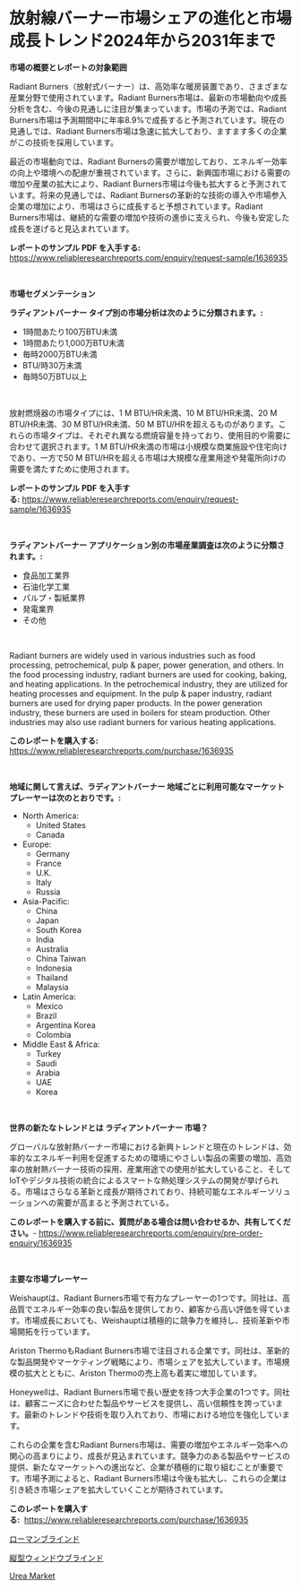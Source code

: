 <p><h1>放射線バーナー市場シェアの進化と市場成長トレンド2024年から2031年まで</h1></p><p><strong>市場の概要とレポートの対象範囲</strong></p>
<p><p>Radiant Burners（放射式バーナー）は、高効率な暖房装置であり、さまざまな産業分野で使用されています。Radiant Burners市場は、最新の市場動向や成長分析を含む、今後の見通しに注目が集まっています。市場の予測では、Radiant Burners市場は予測期間中に年率8.9%で成長すると予測されています。現在の見通しでは、Radiant Burners市場は急速に拡大しており、ますます多くの企業がこの技術を採用しています。</p><p>最近の市場動向では、Radiant Burnersの需要が増加しており、エネルギー効率の向上や環境への配慮が重視されています。さらに、新興国市場における需要の増加や産業の拡大により、Radiant Burners市場は今後も拡大すると予測されています。将来の見通しでは、Radiant Burnersの革新的な技術の導入や市場参入企業の増加により、市場はさらに成長すると予想されています。Radiant Burners市場は、継続的な需要の増加や技術の進歩に支えられ、今後も安定した成長を遂げると見込まれています。</p></p>
<p><strong>レポートのサンプル PDF を入手する:</strong> <a href="https://www.reliableresearchreports.com/enquiry/request-sample/1636935">https://www.reliableresearchreports.com/enquiry/request-sample/1636935</a></p>
<p>&nbsp;</p>
<p><strong>市場セグメンテーション</strong></p>
<p><strong>ラディアントバーナー タイプ別の市場分析は次のように分類されます。:</strong></p>
<p><ul><li>1時間あたり100万BTU未満</li><li>1時間あたり1,000万BTU未満</li><li>毎時2000万BTU未満</li><li>BTU/時30万未満</li><li>毎時50万BTU以上</li></ul></p>
<p>&nbsp;</p>
<p><p>放射燃焼器の市場タイプには、1 M BTU/HR未満、10 M BTU/HR未満、20 M BTU/HR未満、30 M BTU/HR未満、50 M BTU/HRを超えるものがあります。これらの市場タイプは、それぞれ異なる燃焼容量を持っており、使用目的や需要に合わせて選択されます。1 M BTU/HR未満の市場は小規模な商業施設や住宅向けであり、一方で50 M BTU/HRを超える市場は大規模な産業用途や発電所向けの需要を満たすために使用されます。</p></p>
<p><strong>レポートのサンプル PDF を入手する:</strong>&nbsp;<a href="https://www.reliableresearchreports.com/enquiry/request-sample/1636935">https://www.reliableresearchreports.com/enquiry/request-sample/1636935</a></p>
<p>&nbsp;</p>
<p><strong> ラディアントバーナー アプリケーション別の市場産業調査は次のように分類されます。:</strong></p>
<p><ul><li>食品加工業界</li><li>石油化学工業</li><li>パルプ・製紙業界</li><li>発電業界</li><li>その他</li></ul></p>
<p>&nbsp;</p>
<p><p>Radiant burners are widely used in various industries such as food processing, petrochemical, pulp & paper, power generation, and others. In the food processing industry, radiant burners are used for cooking, baking, and heating applications. In the petrochemical industry, they are utilized for heating processes and equipment. In the pulp & paper industry, radiant burners are used for drying paper products. In the power generation industry, these burners are used in boilers for steam production. Other industries may also use radiant burners for various heating applications.</p></p>
<p><strong>このレポートを購入する:</strong>&nbsp; <a href="https://www.reliableresearchreports.com/purchase/1636935">https://www.reliableresearchreports.com/purchase/1636935</a></p>
<p>&nbsp;</p>
<p><strong>地域に関して言えば、ラディアントバーナー 地域ごとに利用可能なマーケットプレーヤーは次のとおりです。:</strong></p>
<p><ul>
    <li>
        North America:
        <ul>
            <li>United States</li>
            <li>Canada</li>
        </ul>
    </li>
    <li>
        Europe:
        <ul>
            <li>Germany</li>
            <li>France</li>
            <li>U.K.</li>
            <li>Italy</li>
            <li>Russia</li>
        </ul>
    </li>
    <li>
        Asia-Pacific:
        <ul>
            <li>China</li>
            <li>Japan</li>
            <li>South Korea</li>
            <li>India</li>
            <li>Australia</li>
            <li>China Taiwan</li>
            <li>Indonesia</li>
            <li>Thailand</li>
            <li>Malaysia</li>
        </ul>
    </li>
    <li>
        Latin America:
        <ul>
            <li>Mexico</li>
            <li>Brazil</li>
            <li>Argentina Korea</li>
            <li>Colombia</li>
        </ul>
    </li>
    <li>
        Middle East & Africa:
        <ul>
            <li>Turkey</li>
            <li>Saudi</li>
            <li>Arabia</li>
            <li>UAE</li>
            <li>Korea</li>
        </ul>
    </li>
    </ul></p>
<p>&nbsp;</p>
<p><strong>世界の新たなトレンドとは ラディアントバーナー 市場？</strong></p>
<p><p>グローバルな放射熱バーナー市場における新興トレンドと現在のトレンドは、効率的なエネルギー利用を促進するための環境にやさしい製品の需要の増加、高効率の放射熱バーナー技術の採用、産業用途での使用が拡大していること、そしてIoTやデジタル技術の統合によるスマートな熱処理システムの開発が挙げられる。市場はさらなる革新と成長が期待されており、持続可能なエネルギーソリューションへの需要が高まると予測されている。</p></p>
<p><strong>このレポートを購入する前に、質問がある場合は問い合わせるか、共有してください。</strong>- <a href="https://www.reliableresearchreports.com/enquiry/pre-order-enquiry/1636935">https://www.reliableresearchreports.com/enquiry/pre-order-enquiry/1636935</a></p>
<p>&nbsp;</p>
<p><strong>主要な市場プレーヤー</strong></p>
<p><p>Weishauptは、Radiant Burners市場で有力なプレーヤーの1つです。同社は、高品質でエネルギー効率の良い製品を提供しており、顧客から高い評価を得ています。市場成長においても、Weishauptは積極的に競争力を維持し、技術革新や市場開拓を行っています。</p><p>Ariston ThermoもRadiant Burners市場で注目される企業です。同社は、革新的な製品開発やマーケティング戦略により、市場シェアを拡大しています。市場規模の拡大とともに、Ariston Thermoの売上高も着実に増加しています。</p><p>Honeywellは、Radiant Burners市場で長い歴史を持つ大手企業の1つです。同社は、顧客ニーズに合わせた製品やサービスを提供し、高い信頼性を誇っています。最新のトレンドや技術を取り入れており、市場における地位を強化しています。</p><p>これらの企業を含むRadiant Burners市場は、需要の増加やエネルギー効率への関心の高まりにより、成長が見込まれています。競争力のある製品やサービスの提供、新たなマーケットへの進出など、企業が積極的に取り組むことが重要です。市場予測によると、Radiant Burners市場は今後も拡大し、これらの企業は引き続き市場シェアを拡大していくことが期待されています。</p></p>
<p><strong>このレポートを購入する:</strong>&nbsp;&nbsp;<a href="https://www.reliableresearchreports.com/purchase/1636935">https://www.reliableresearchreports.com/purchase/1636935</a></p>
<p><p><a href="https://github.com/EstaSprer20231/Market-Research-Report-List-1/blob/main/57600517941.md">ローマンブラインド</a></p><p><a href="https://github.com/vlcostes/Market-Research-Report-List-1/blob/main/89164867940.md">縦型ウィンドウブラインド</a></p><p><a href="https://carnation-joke-41f.notion.site/Urea-Market-Research-Report-Unlocks-Analysis-on-the-Market-Financial-Status-Market-Size-and-Market-1a53aa453bde40c399a78b4743c953c3">Urea Market</a></p></p>